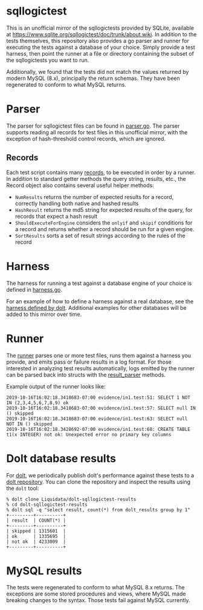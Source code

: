 # sqllogictest

This is an unofficial mirror of the sqllogictests provided by SQLite, available at https://www.sqlite.org/sqllogictest/doc/trunk/about.wiki. In addition to the tests themselves, this repository also provides a go parser and runner for executing the tests against a database of your choice. Simply provide a test harness, then point the runner at a file or directory containing the subset of the sqllogictests you want to run.

Additionally, we found that the tests did not match the values returned by modern MySQL (8.x), principally the return schemas. They have been regenerated to conform to what MySQL returns.

# Parser

The parser for sqllogictest files can be found in [parser.go](go/logictest/parser/parser.go). The parser supports reading all records for test files in this unofficial mirror, with the exception of hash-threshold control records, which are ignored.

## Records

Each test script contains many [records](go/logictest/parser/record.go), to be executed in order by a runner. In addition to standard getter methods the query string, results, etc., the Record object also contains several useful helper methods:

* `NumResults` returns the number of expected results for a record, correctly handling both native and hashed results
* `HashResult` returns the md5 string for expected results of the query, for records that expect a hash result
* `ShouldExecuteForEngine` considers the `onlyif` and `skipif` conditions for a record and returns whether a record should be run for a given engine.
* `SortResults` sorts a set of result strings according to the rules of the record

# Harness

The harness for running a test against a database engine of your choice is defined in [harness.go](go/logictest/harness.go).

For an example of how to define a harness against a real database, see the [harness defined by dolt](https://github.com/liquidata-inc/dolt/blob/master/go/libraries/doltcore/sqle/logictest/dolt/doltharness.go). Additional examples for other databases will be added to this mirror over time.

# Runner

The [runner](go/logictest/runner.go) parses one or more test files, runs them against a harness you provide, and emits pass or failure results in a log format. For those interested in analyzing test results automatically, logs emitted by the runner can be parsed back into structs with the [result_parser](go/logictest/resultparser.go) methods.

Example output of the runner looks like:

```
2019-10-16T16:02:18.3418683-07:00 evidence/in1.test:51: SELECT 1 NOT IN (2,3,4,5,6,7,8,9) ok
2019-10-16T16:02:18.3418683-07:00 evidence/in1.test:57: SELECT null IN () skipped
2019-10-16T16:02:18.3418683-07:00 evidence/in1.test:63: SELECT null NOT IN () skipped
2019-10-16T16:02:18.3428692-07:00 evidence/in1.test:68: CREATE TABLE t1(x INTEGER) not ok: Unexpected error no primary key columns
```

# Dolt database results

For [dolt](https://github.com/liquidata-inc/dolt), we periodically publish dolt's performance against these tests to a [dolt repository](https://www.dolthub.com/repositories/Liquidata/dolt-sqllogictest-results/data/master/dolt_results). You can clone the repository and inspect the results using the `dolt` tool:

```
% dolt clone Liquidata/dolt-sqllogictest-results
% cd dolt-sqllogictest-results
% dolt sql -q "select result, count(*) from dolt_results group by 1"
+---------+----------+
| result  | COUNT(*) |
+---------+----------+
| skipped | 1315601  |
| ok      | 1335695  |
| not ok  | 4233009  |
+---------+----------+
```

# MySQL results

The tests were regenerated to conform to what MySQL 8.x returns. The exceptions are some stored procedures and views, where MySQL made breaking changes to the syntax. Those tests fail against MySQL currently.
